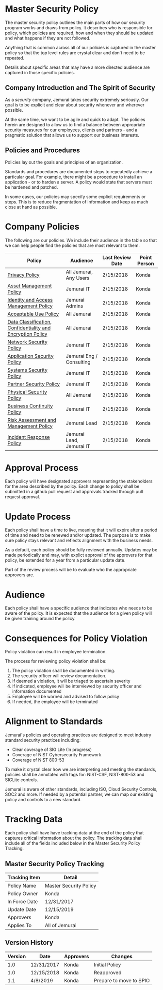 # Master Security Policy
The master security policy outlines the main parts of how our security program works and draws from policy.  It describes who is responsible for policy, which policies are required, how and when they should be updated and what happens if they are not followed.

Anything that is common across all of our policies is captured in the master policy so that the top level rules are crystal clear and don't need to be repeated.

Details about specific areas that may have a more directed audience are captured in those specific policies.

## Company Introduction and The Spirit of Security
As a *security* company, Jemurai takes security extremely seriously.  Our goal is to be explicit and clear about security whenever and wherever possible.

At the same time, we want to be agile and quick to adapt.  The policies herein are designed to allow us to find a balance between appropriate security measures for our employees, clients and partners - and a pragmatic solution that allows us to support our business interests.

## Policies and Procedures
Policies lay out the goals and principles of an organization.

Standards and procedures are documented steps to repeatedly achieve a particular goal.  For example, there might be a procedure to install an application - or to harden a server.  A policy would state that servers must be hardened and patched.

In some cases, our policies may specify some explicit requirements or steps.  This is to reduce fragmentation of information and keep as much close at hand as possible.

# Company Policies
The following are our policies.  We include their audience in the table so that we can help people find the policies that are most relevant to them.

| Policy | Audience | Last Review Date | Point Person |
|--------|----------|------------------|--------------|
| [Privacy Policy](policies/Privacy_Policy.md) | All Jemurai, Any Users | 2/15/2018 | Konda |
| [Asset Management Policy](policies/Asset_Management_Policy.md) | Jemurai IT| 2/15/2018 | Konda |
| [Identity and Access Management Policy](policies/IAM_Policy.md) | Jemurai Admins | 2/15/2018 | Konda |
| [Acceptable Use Policy](policies/Acceptable_Use_Policy.md) | All Jemurai | 2/15/2018 | Konda |
| [Data Classification, Confidentiality and Encryption Policy](policies/Data_Classification_Policy.md) | All Jemurai | 2/15/2018 | Konda |
| [Network Security Policy](policies/Network_Security_Policy.md) | Jemurai IT | 2/15/2018 | Konda |
| [Application Security Policy](policies/Application_Security_Policy.md) | Jemurai Eng / Consulting | 2/15/2018| Konda |
| [Systems Security Policy](policies/Systems_Security_Policy.md) | Jemurai IT | 2/15/2018 | Konda |
| [Partner Security Policy](policies/Partner_Security_Policy.md) | Jemurai IT | 2/15/2018 | Konda |
| [Physical Security Policy](policies/Physical_Security_Policy.md) | All Jemurai | 2/15/2018 | Konda |
| [Business Continuity Policy](policies/BCP_Policy.md) | Jemurai IT | 2/15/2018 | Konda |
| [Risk Assessment and Management Policy](policies/Risk_Policy.md) | Jemurai Lead | 2/15/2018 | Konda |
| [Incident Response Policy](policies/Incident_Response_Policy.md) | Jemurai Lead, Jemurai IT | 2/15/2018 | Konda |

# Approval Process
Each policy will have designated approvers representing the stakeholders for the area described by the policy.  Each change to policy shall be submitted in a github pull request and approvals tracked through pull request approval.

# Update Process
Each policy shall have a time to live, meaning that it will expire after a period of time and need to be renewed and/or updated.  The purpose is to make sure policy stays relevant and reflects alignment with the business needs.

As a default, each policy should be fully reviewed annually.  Updates may be made periodically and may, with explict approval of the approvers for that policy, be extended for a year from a particular update date.

Part of the review process will be to evaluate who the appropriate approvers are.

# Audience
Each policy shall have a specific audience that indicates who needs to be aware of the policy.  It is expected that the audience for a given policy will be given training around the policy.

# Consequences for Policy Violation
Policy violation can result in employee termination.

The process for reviewing policy violation shall be:
1. The policy violation shall be documented in writing.
1. The security officer will review documentation.
1. If deemed a violation, it will be triaged to ascertain severity
1. If indicated, employee will be interviewed by security officer and information documented
1. Employee will be warned and advised to follow policy
1. If needed, the employee will be terminated

# Alignment to Standards
Jemurai's policies and operating practices are designed to meet industry standard security practices including:
* Clear coverage of SIG Lite (In progress)
* Coverage of NIST Cybersecurity Framework
* Coverage of NIST 800-53

To make it crystal clear how we are interpreting and meeting the 
standards, policies shall be annotated with tags for: 
NIST-CSF, NIST-800-53 and SIGLite controls.

Jemurai is aware of other standards, including ISO, Cloud Security Controls, SOC2 and more.  If needed by a potential partner, we can map our existing policy and controls to a new standard.

# Tracking Data
Each policy shall have have tracking data at the end of the policy that captures critical information about the policy.  The tracking data shall include all of the fields included below in the Master Security Policy Tracking.

## Master Security Policy Tracking

| Tracking Item   | Detail |
|-----------------|--------|
| Policy Name     | Master Security Policy |
| Policy Owner    | Konda  |
| In Force Date   | 12/31/2017 |
| Update Date     | 12/15/2019 |
| Approvers       | Konda |
| Applies To      | All of Jemurai |

## Version History 

| Version | Date | Approvers | Changes | 
|--|--|--|--|
| 1.0 | 12/31/2017 | Konda | Initial Policy |
| 1.0 | 12/15/2018 | Konda | Reapproved |
| 1.1 | 4/8/2019 | Konda | Prepare to move to SPIO |
